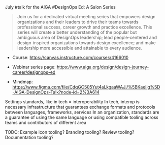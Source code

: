 July #talk for the AIGA #DesignOps Ed: A Salon Series

>Join us for a dedicated virtual meeting series that empowers design organizations and their leaders to drive their teams towards professional success, career growth and practice excellence. This series will create a better understanding of the popular but ambiguous area of DesignOps leadership; lead people-centered and design-inspired organizations towards design excellence; and make leadership more accessible and attainable to every audience.

- Course: https://canvas.instructure.com/courses/4166010
* Webinar series page: https://www.aiga.org/design/design-journey-career/designops-ed
- Mindmap: https://www.figma.com/file/CdqGC505Yut4aLkgaaWAJl/%5BKaelig%5D-AIGA-DesignOps-Talk?node-id=2%3A614

Settings standards, like in tech = interoperability
In tech, interop is necessary infrastructure that guarantees exchange formats and protocols between languages, frameworks, services
In an organization, standards are a guarantee of using the same language or using compatible tooling across teams and contributors of different area

TODO: Example
Icon tooling?
Branding tooling?
Review tooling?
Documentation tooling?

